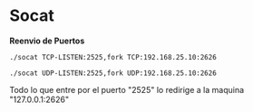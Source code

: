 # Socat

**Reenvio de Puertos**
```
./socat TCP-LISTEN:2525,fork TCP:192.168.25.10:2626

```
```
./socat UDP-LISTEN:2525,fork UDP:192.168.25.10:2626

```
Todo lo que entre por el puerto "2525" lo redirige a la maquina "127.0.0.1:2626"
